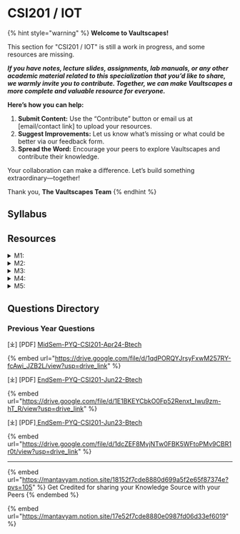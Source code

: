 # CSI201 / IOT

{% hint style="warning" %}
**Welcome to Vaultscapes!**

This section for "CSI201 / IOT" is still a work in progress, and some resources are missing.

_**If you have notes, lecture slides, assignments, lab manuals, or any other academic material related to this specialization that you’d like to share, we warmly invite you to contribute. Together, we can make Vaultscapes a more complete and valuable resource for everyone.**_

**Here’s how you can help:**

1. **Submit Content:** Use the “Contribute” button or email us at \[email/contact link] to upload your resources.
2. **Suggest Improvements:** Let us know what’s missing or what could be better via our feedback form.
3. **Spread the Word:** Encourage your peers to explore Vaultscapes and contribute their knowledge.

Your collaboration can make a difference. Let’s build something extraordinary—together!

Thank you, **The Vaultscapes Team**
{% endhint %}

## Syllabus

## Resources

<details>

<summary>M1: </summary>

_we welcome your contribution to update this space_

</details>

<details>

<summary>M2: </summary>

_we welcome your contribution to update this space_

</details>

<details>

<summary>M3: </summary>

_we welcome your contribution to update this space_

</details>

<details>

<summary>M4: </summary>

_we welcome your contribution to update this space_

</details>

<details>

<summary>M5: </summary>

_we welcome your contribution to update this space_

</details>

## Questions Directory

### Previous Year Questions

\[⤓] \[PDF] [MidSem-PYQ-CSI201-Apr24-Btech](https://drive.google.com/file/d/1qdPORQYJrsyFxwM257RY-fcAwi_JZB2L/view?usp=drive_link)

{% embed url="https://drive.google.com/file/d/1qdPORQYJrsyFxwM257RY-fcAwi_JZB2L/view?usp=drive_link" %}

\[⤓] \[PDF] [EndSem-PYQ-CSI201-Jun22-Btech](https://drive.google.com/file/d/1E1BKEYCbkO0Fp52Renxt_Iwu9zm-hT_R/view?usp=drive_link)

{% embed url="https://drive.google.com/file/d/1E1BKEYCbkO0Fp52Renxt_Iwu9zm-hT_R/view?usp=drive_link" %}

\[⤓] \[PDF][ EndSem-PYQ-CSI201-Jun23-Btech](https://drive.google.com/file/d/1dcZEF8MvjNTw0FBK5WFtoPMv9CBR1r0t/view?usp=drive_link)

{% embed url="https://drive.google.com/file/d/1dcZEF8MvjNTw0FBK5WFtoPMv9CBR1r0t/view?usp=drive_link" %}

***

{% embed url="https://mantavyam.notion.site/18152f7cde8880d699a5f2e65f87374e?pvs=105" %}
Get Credited for sharing your Knowledge Source with your Peers
{% endembed %}

{% embed url="https://mantavyam.notion.site/17e52f7cde8880e0987fd06d33ef6019" %}
